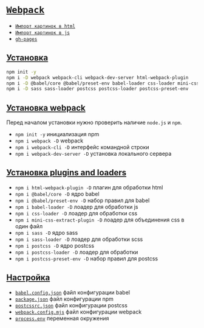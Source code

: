 # [`Webpack`](../index.md)

- [`Импорт картинок в html`](<./Импорт в html.md>)
- [`Импорт картинок в js`](<./Импорт в js.md>)
- [`gh-pages`](./gh-pages.md)

## [Установка](#webpack)

```bash
npm init -y
npm i -D webpack webpack-cli webpack-dev-server html-webpack-plugin
npm i -D @babel/core @babel/preset-env babel-loader css-loader mini-css-extract-plugin
npm i -D sass sass-loader postcss postcss-loader postcss-preset-env
```

## [Установка webpack](#webpack)

Перед началом установки нужно проверить наличие `node.js` и `npm`.

- `npm init -y` инициализация npm
- `npm i webpack -D` webpack
- `npm i webpack-cli -D` интерфейс командной строки
- `npm i webpack-dev-server -D` установка локального сервера

## [Установка plugins and loaders](#webpack)

- `npm i html-webpack-plugin -D` плагин для обработки html
- `npm i @babel/core -D` ядро babel
- `npm i @babel/preset-env -D` набор правил для babel
- `npm i babel-loader -D` лоадер для обработки js
- `npm i css-loader -D` лоадер для обработки css
- `npm i mini-css-extract-plugin -D` лоадер для объединения css в один файл
- `npm i sass -D` ядро sass
- `npm i sass-loader -D` лоадер для обработки scss
- `npm i postcss -D` ядро postcss
- `npm i postcss-loader -D` лоадер для обработки
- `npm i postcss-preset-env -D` набор правил для postcss

## [Настройка](#webpack)

- [`babel.config.json`](./babel.config.json.md) файл конфигурации babel
- [`package.json`](./package.json.md) файл конфигурации npm
- [`postcssrc.json`](./postcssrc.json.md) файл конфигурации postcss
- [`webpack.config.mjs`](./webpack.config.mjs.md) файл конфигурации webpack
- [`process.env`](./process.env.md) переменная окружения
